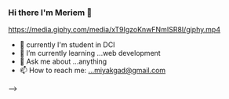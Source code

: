 ### Hi there I'm Meriem 👋
https://media.giphy.com/media/xT9IgzoKnwFNmISR8I/giphy.mp4

- 🔭 currently  I'm student in DCI 
- 🌱 I’m currently learning ...web development
- 💬 Ask me about ...anything
- 📫 How to reach me: ...miyakgad@gmail.com


-->
